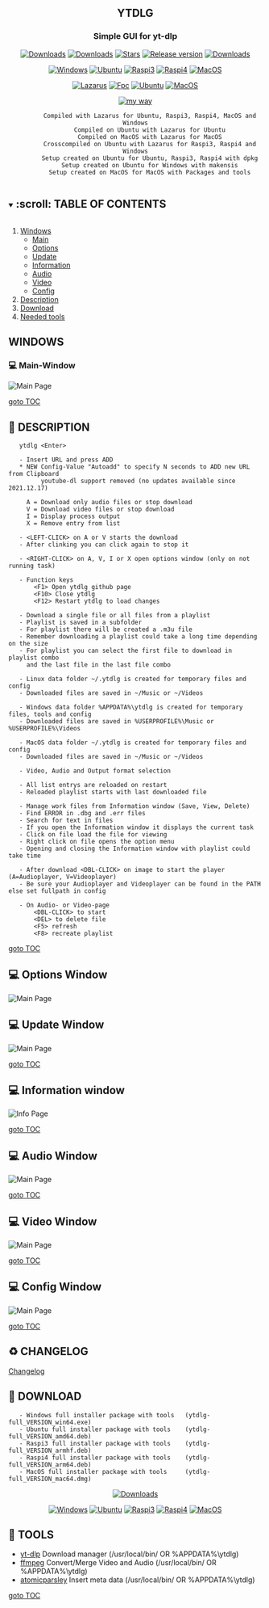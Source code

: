 <div align="center">

## YTDLG

### Simple GUI for yt-dlp

[![Downloads](https://img.shields.io/github/last-commit/unattended-ch/ytdlg?style=for-the-badge&color=green)](https://github.com/unattended-ch/ytdlg/releases/latest)
[![Downloads](https://img.shields.io/github/license/unattended-ch/ytdlg?style=for-the-badge&color=darkgreen)](https://github.com/unattended-ch/ytdlg/releases/latest)
[![Stars](https://img.shields.io/github/stars/unattended-ch/ytdlg?style=for-the-badge&color=orange)](https://github.com/unattended-ch/ytdlg/stargazers)
[![Release version](https://img.shields.io/github/v/release/unattended-ch/ytdlg?label=&style=for-the-badge)](https://github.com/unattended-ch/ytdlg/releases/latest)
[![Downloads](https://img.shields.io/github/downloads/unattended-ch/ytdlg/total?style=for-the-badge&color=blue)](https://github.com/unattended-ch/ytdlg/releases/)

[![Windows](https://img.shields.io/badge/-Windows_x64-blue.svg?style=for-the-badge&logo=windows)](https://github.com/unattended-ch/ytdlg/releases/latest/download/ytdlg-full_0.0.0.38_win64.exe)
[![Ubuntu](https://img.shields.io/badge/-Ubuntu_x64-brightgreen.svg?style=for-the-badge&logo=linux)](https://github.com/unattended-ch/ytdlg/releases/latest/download/ytdlg-full_0.0.0.38_amd64.deb)
[![Raspi3](https://img.shields.io/badge/-Raspi_ARMHF-maroon.svg?style=for-the-badge&logo=linux)](https://github.com/unattended-ch/ytdlg/releases/latest/download/ytdlg-full_0.0.0.38_armhf.deb)
[![Raspi4](https://img.shields.io/badge/-Raspi_ARM64-orange.svg?style=for-the-badge&logo=linux)](https://github.com/unattended-ch/ytdlg/releases/latest/download/ytdlg-full_0.0.0.38_arm64.deb)
[![MacOS](https://img.shields.io/badge/-MacOS_x64-lightblue.svg?style=for-the-badge&logo=apple)](https://github.com/unattended-ch/ytdlg/release/latest/download/ytdlg-full_0.0.0.38_mac64.dmg)

[![Lazarus](https://img.shields.io/badge/-Lazarus_2.2.4-yellow.svg?style=for-the-badge)](https://sourceforge.net/projects/lazarus/files/Lazarus%20Linux%20amd64%20DEB/Lazarus%202.2.4/)
[![Fpc](https://img.shields.io/badge/-FPC_3.2.2-yellow.svg?style=for-the-badge)](https://www.freepascal.org/download.html)
[![Ubuntu](https://img.shields.io/badge/-Ubuntu_20.04-yellow.svg?style=for-the-badge)](https://releases.ubuntu.com/focal/)
[![MacOS](https://img.shields.io/badge/-MacOS_10.13-yellow.svg?style=for-the-badge)](https://de.wikipedia.org/wiki/MacOS)

[![my way](https://img.shields.io/badge/-vide_alios_et_bene_quod_opus_est_cogitare-navy.svg?style=for-the-badge)](https://www.google.ch/search?q="vide+alios+et+bene+quod+opus+est+cogitare"%2B+translate)<br>

</div>
<div align="center">

            Compiled with Lazarus for Ubuntu, Raspi3, Raspi4, MacOS and Windows
            Compiled on Ubuntu with Lazarus for Ubuntu
            Compiled on MacOS with Lazarus for MacOS
            Crosscompiled on Ubuntu with Lazarus for Raspi3, Raspi4 and Windows
            Setup created on Ubuntu for Ubuntu, Raspi3, Raspi4 with dpkg
            Setup created on Ubuntu for Windows with makensis
            Setup created on MacOS for MacOS with Packages and tools

</div>

<a name="toc"></a>
<!-- TABLE OF CONTENTS -->
<details open="open">
  <summary><h2 style="display: inline-block">:scroll: TABLE OF CONTENTS</h2></summary>
  <ol>
    <li><a href="#windows">Windows</a>
      <ul>
      <li><a href="#mainwindow">Main</a></li>
      <li><a href="#optionswindows">Options</a></li>
      <li><a href="#updatewindows">Update</a></li>
      <li><a href="#informationwindows">Information</a></li>
      <li><a href="#audiowindows">Audio</a></li>
      <li><a href="#videowindows">Video</a></li>
      <li><a href="#configwindows">Config</a></li>
      </ul>
    </li>
    <li><a href="#descriptions">Description</a></li>
    <li><a href="#downloads">Download</a></li>
    <li><a href="#neededtools">Needed tools</a></li>
  </ol>
</details>

<a name="windows"></a>
## WINDOWS
<a name="mainwindow"></a>
### :computer: Main-Window
![Main Page](/res/main-window.png)

   [goto TOC](#toc)

<a name="descriptions"></a>
## :scroll: DESCRIPTION

       ytdlg <Enter>

       - Insert URL and press ADD
       * NEW Config-Value "Autoadd" to specify N seconds to ADD new URL from Clipboard
             youtube-dl support removed (no updates available since 2021.12.17)

         A = Download only audio files or stop download
         V = Download video files or stop download
         I = Display process output
         X = Remove entry from list

       - <LEFT-CLICK> on A or V starts the download
       - After clinking you can click again to stop it

       - <RIGHT-CLICK> on A, V, I or X open options window (only on not running task)

       - Function keys
           <F1> Open ytdlg github page
           <F10> Close ytdlg
           <F12> Restart ytdlg to load changes

       - Download a single file or all files from a playlist
       - Playlist is saved in a subfolder
       - For playlist there will be created a .m3u file
       - Remember downloading a playlist could take a long time depending on the size
       - For playlist you can select the first file to download in playlist combo
         and the last file in the last file combo

       - Linux data folder ~/.ytdlg is created for temporary files and config
       - Downloaded files are saved in ~/Music or ~/Videos

       - Windows data folder %APPDATA%\ytdlg is created for temporary files, tools and config
       - Downloaded files are saved in %USERPROFILE%\Music or %USERPROFILE%\Videos

       - MacOS data folder ~/.ytdlg is created for temporary files and config
       - Downloaded files are saved in ~/Music or ~/Videos

       - Video, Audio and Output format selection

       - All list entrys are reloaded on restart
       - Reloaded playlist starts with last downloaded file

       - Manage work files from Information window (Save, View, Delete)
       - Find ERROR in .dbg and .err files
       - Search for text in files
       - If you open the Information window it displays the current task
       - Click on file load the file for viewing
       - Right click on file opens the option menu
       - Opening and closing the Information window with playlist could take time

       - After download <DBL-CLICK> on image to start the player (A=Audioplayer, V=Videoplayer)
       - Be sure your Audioplayer and Videoplayer can be found in the PATH else set fullpath in config

       - On Audio- or Video-page
           <DBL-CLICK> to start
           <DEL> to delete file
           <F5> refresh
           <F8> recreate playlist

   [goto TOC](#toc)

<a name="optionswindows"></a>
## :computer: Options Window
![Main Page](/res/options-window.png)


<a name="updatewindows"></a>
## :computer: Update Window
![Main Page](/res/update-window.png)

   [goto TOC](#toc)

<a name="informationwindows"></a>
## :computer: Information window
![Info Page](/res/info-window.png)

   [goto TOC](#toc)

<a name="audiowindows"></a>
## :computer: Audio Window
![Main Page](/res/audio-window.png)

   [goto TOC](#toc)

<a name="videowindows"></a>
## :computer: Video Window
![Main Page](/res/video-window.png)

   [goto TOC](#toc)

<a name="configwindows"></a>
## :computer: Config Window
![Main Page](/res/config-window.png)

   [goto TOC](#toc)

<a name="change"></a>
## :recycle: CHANGELOG
[Changelog](/CHANGELOG)


<a name="downloads"></a>
## :dvd: DOWNLOAD

       - Windows full installer package with tools   (ytdlg-full_VERSION_win64.exe)
       - Ubuntu full installer package with tools    (ytdlg-full_VERSION_amd64.deb)
       - Raspi3 full installer package with tools    (ytdlg-full_VERSION_armhf.deb)
       - Raspi4 full installer package with tools    (ytdlg-full_VERSION_arm64.deb)
       - MacOS full installer package with tools     (ytdlg-full_VERSION_mac64.dmg)

<div align="center">

[![Downloads](https://img.shields.io/github/downloads/unattended-ch/ytdlg/v0.0.0.38/total?style=for-the-badge&color=blue)](https://github.com/unattended-ch/ytdlg/releases/latest)

[![Windows](https://img.shields.io/badge/-Windows_x64-blue.svg?style=for-the-badge&logo=windows)](https://github.com/unattended-ch/ytdlg/releases/latest/download/ytdlg-full_0.0.0.38_win64.exe)
[![Ubuntu](https://img.shields.io/badge/-Ubuntu_x64-brightgreen.svg?style=for-the-badge&logo=linux)](https://github.com/unattended-ch/ytdlg/releases/latest/download/ytdlg-full_0.0.0.38_amd64.deb)
[![Raspi3](https://img.shields.io/badge/-Raspi_ARMHF-maroon.svg?style=for-the-badge&logo=linux)](https://github.com/unattended-ch/ytdlg/releases/latest/download/ytdlg-full_0.0.0.38_armhf.deb)
[![Raspi4](https://img.shields.io/badge/-Raspi_ARM64-orange.svg?style=for-the-badge&logo=linux)](https://github.com/unattended-ch/ytdlg/releases/latest/download/ytdlg-full_0.0.0.38_arm64.deb)
[![MacOS](https://img.shields.io/badge/-MacOS_x64-lightblue.svg?style=for-the-badge&logo=apple)](https://github.com/unattended-ch/ytdlg/releases/latest/download/ytdlg-full_0.0.0.38_mac64.dmg)

</div>

<a name="neededtools"></a>
## :hammer: TOOLS

-   [  yt-dlp][yt-dlp] Download manager (/usr/local/bin/ OR %APPDATA%\ytdlg)
-   [  ffmpeg][ffmpeg] Convert/Merge Video and Audio (/usr/local/bin/ OR %APPDATA%\ytdlg)
-   [  atomicparsley][atomicparsley] Insert meta data (/usr/local/bin/ OR %APPDATA%\ytdlg)

    
   [goto TOC](#toc)

[releases]: https://github.com/unattended-ch/ytdlg/releases

[yt-dlp]: https://github.com/yt-dlp/yt-dlp#installation

[ffmpeg]: https://www.ffmpeg.org/download.html

[atomicparsley]: https://howtoinstall.co/en/atomicparsley

[curl]: https://curl.se/windows/

[lazarus]: https://www.lazarus-ide.org/
